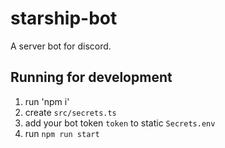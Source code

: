 # starship-bot
A server bot for discord.

## Running for development
1. run 'npm i'
2. create `src/secrets.ts`
3. add your bot token `token` to static `Secrets.env`
2. run `npm run start`